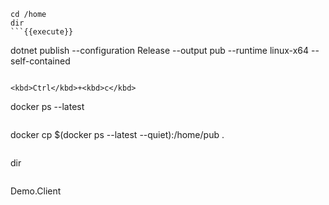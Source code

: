 
```
cd /home
dir
```{{execute}}

```
dotnet publish --configuration Release --output pub --runtime linux-x64 --self-contained
```{{execute}}

<kbd>Ctrl</kbd>+<kbd>c</kbd>

```
docker ps --latest
```{{execute}}

```
docker cp $(docker ps --latest --quiet):/home/pub .
```{{execute}}

```
dir
```{{execute}}

```
Demo.Client
```{{execute}}